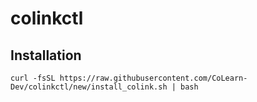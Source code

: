 # colinkctl

## Installation
```
curl -fsSL https://raw.githubusercontent.com/CoLearn-Dev/colinkctl/new/install_colink.sh | bash
```
